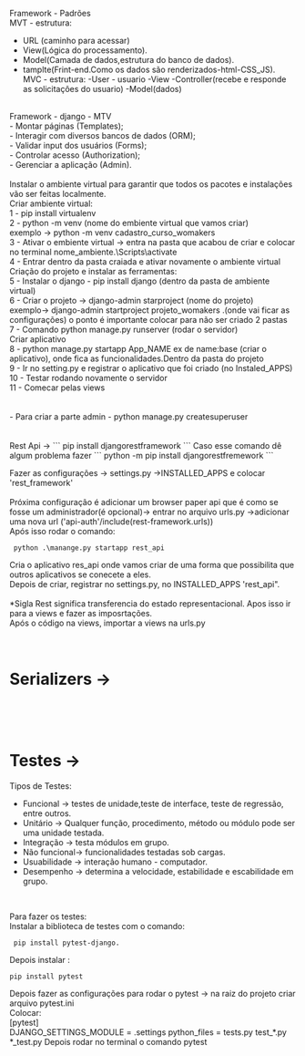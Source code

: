 Framework - Padrões<br>
MVT - estrutura:<br>
- URL (caminho para acessar)
- View(Lógica do processamento). <br>
- Model(Camada de dados,estrutura do banco de dados). <br>
- tamplte(Frint-end.Como os dados são renderizados-html-CSS_JS).<br>
MVC - estrutura:
-User - usuario
-View
-Controller(recebe e responde as solicitaçôes do usuario)
-Model(dados)
<br>
Framework - django - MTV<br>
- Montar páginas (Templates);<br>
- Interagir com diversos bancos de dados (ORM);<br>
- Validar input dos usuários (Forms);<br>
- Controlar acesso (Authorization);<br>
- Gerenciar a aplicação (Admin).<br>
<br>
Instalar o ambiente virtual para garantir que todos os pacotes e instalações vão ser feitas localmente.<br>
Criar ambiente virtual:<br>
1 - pip install virtualenv <br>
2 - python -m venv (nome do embiente virtual que vamos criar) <br>
exemplo -> python -m venv cadastro_curso_womakers <br>
3 - Ativar o embiente virtual -> entra na pasta que acabou de criar e colocar no terminal nome_ambiente.\Scripts\activate <br>
4 - Entrar dentro da pasta craiada e ativar novamente o ambiente virtual <br>
Criação do projeto e instalar as ferramentas:<br>
5 - Instalar o django - pip install django (dentro da pasta de ambiente virtual)<br>
6 - Criar o projeto -> django-admin starproject (nome do projeto)<br> 
exemplo-> django-admin startproject projeto_womakers .(onde vai ficar as configurações) o ponto é importante colocar para não ser criado 2 pastas<br>
7 - Comando python manage.py runserver (rodar o servidor) <br>
Criar aplicativo<br>
8 - python manage.py startapp App_NAME ex de name:base (criar o aplicativo), onde fica as funcionalidades.Dentro da pasta do projeto<br>
9 - Ir no setting.py e registrar o aplicativo que foi criado (no Instaled_APPS) <br>
10 - Testar rodando novamente o servidor <br>
11 - Comecar pelas views <br>
<br><br>
- Para criar a parte admin - python manage.py createsuperuser <br>
<br><br>
Rest Api ->
```
 pip install djangorestframework
 ```
Caso esse comando dê algum problema fazer 
```
python -m pip install djangorestfremework
```

Fazer as configurações -> settings.py ->INSTALLED_APPS e colocar 'rest_framework'<br>
<br>
Próxima configuração é adicionar um browser paper api que é como se fosse um administrador(é opcional)-> entrar no arquivo urls.py ->adicionar uma nova url ('api-auth'/include(rest-framework.urls))<br>
Após isso rodar o comando:
```
 python .\manange.py startapp rest_api 
 ```

Cria o aplicativo res_api onde vamos criar de uma forma que possibilita que outros aplicativos se conecete a eles.<br>
Depois de criar, registrar no settings.py, no INSTALLED_APPS 'rest_api".<br>
<br>
*Sigla Rest significa transferencia do estado representacional.
Apos isso ir para a views e fazer as imposrtações.
<br>
Após o código na views, importar a views na urls.py<br>
<br>
<br>

# Serializers ->

<br>
<br>
<br>

# Testes -><br>

Tipos de Testes:<br>

- Funcional -> testes de unidade,teste de interface, teste de regressão, entre outros.
- Unitário -> Qualquer função, procedimento, método ou módulo pode ser uma unidade testada.
- Integração -> testa módulos em grupo.
- Não funcional-> funcionalidades testadas sob cargas.
- Usuabilidade -> interação humano - computador.
- Desempenho -> determina a velocidade, estabilidade e escabilidade em grupo.
<br>

Para fazer os testes:<br>
Instalar a biblioteca de testes com o comando:
```
 pip install pytest-django.
 ```
Depois instalar :<br>
 ```
 pip install pytest
 ```
Depois fazer as configurações para rodar o pytest -> na raiz do projeto criar arquivo pytest.ini<br>
Colocar:<br>
[pytest]<br>
DJANGO_SETTINGS_MODULE = <nome do projeto>.settings
python_files = tests.py test_*.py *_test.py
Depois rodar no terminal o comando pytest
